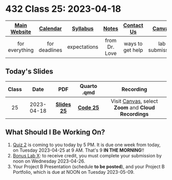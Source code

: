 # 432 Class 25: 2023-04-18

[Main Website](https://thomaselove.github.io/432-2023/) | [Calendar](https://thomaselove.github.io/432-2023/calendar.html) | [Syllabus](https://thomaselove.github.io/432-syllabus-2023/) | [Notes](https://thomaselove.github.io/432-notes/) | [Contact Us](https://thomaselove.github.io/432-2023/contact.html) | [Canvas](https://canvas.case.edu) | [Data and Code](https://github.com/THOMASELOVE/432-data) | [Sources](https://github.com/THOMASELOVE/432-classes-2023/tree/main/sources)
:-----------: | :--------------: | :----------: | :---------: | :-------------: | :-----------: | :------------: |:------:
for everything | for deadlines | expectations | from Dr. Love | ways to get help | lab submission | for downloads | to read

## Today's Slides

Class | Date | PDF | Quarto .qmd | Recording
:---: | :--------: | :------: | :------: | :-------------:
25 | 2023-04-18 | **[Slides 25](https://github.com/THOMASELOVE/432-slides-2023/blob/main/slides25.pdf)** | **[Code 25](https://github.com/THOMASELOVE/432-slides-2023/blob/main/slides25.qmd)** | Visit [Canvas](https://canvas.case.edu/), select **Zoom** and **Cloud Recordings**

## What Should I Be Working On?

1. [Quiz 2](https://thomaselove.github.io/432-2023/quiz2.html) is coming to you today by 5 PM. It is due one week from today, on Tuesday 2023-04-25 at 9 AM. That's 9 **IN THE MORNING**!!
2. [Bonus Lab X](https://thomaselove.github.io/432-2023/labX.html): to receive credit, you must complete your submission by noon on Wednesday 2023-04-26.
3. Your Project B Presentation (schedule **to be posted**), and your Project B Portfolio, which is due at NOON on Tuesday 2023-05-09.

